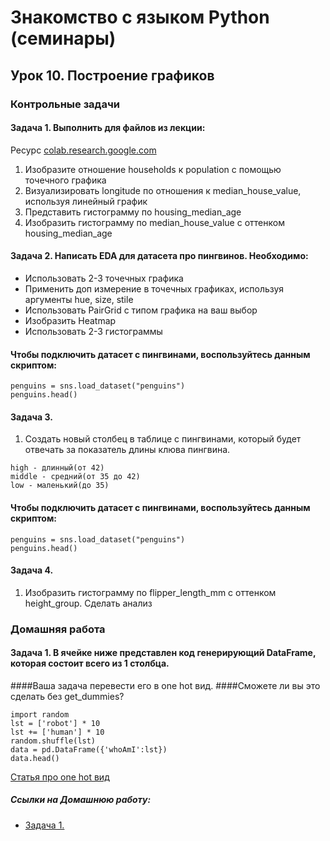 # Знакомство с языком Python (семинары)


## Урок 10. Построение графиков
### Контрольные задачи

#### Задача 1. Выполнить для файлов из лекции:
Ресурс [colab.research.google.com](https://colab.research.google.com/)
1. Изобразите отношение households к population с помощью точечного графика
2. Визуализировать longitude по отношения к median_house_value, используя линейный график
3. Представить гистограмму по housing_median_age
4. Изобразить гистограмму по median_house_value с оттенком housing_median_age


#### Задача 2. Написать EDA для датасета про пингвинов. Необходимо:
- Использовать 2-3 точечных графика
- Применить доп измерение в точечных графиках, используя аргументы hue, size, stile
- Использовать PairGrid с типом графика на ваш выбор
- Изобразить Heatmap
- Использовать 2-3 гистограммы
#### Чтобы подключить датасет с пингвинами, воспользуйтесь данным скриптом:

```
penguins = sns.load_dataset("penguins")
penguins.head()

```

#### Задача 3. 
1. Создать новый столбец в таблице с пингвинами, который будет отвечать за показатель длины клюва пингвина.

```
high - длинный(от 42)
middle - средний(от 35 до 42)
low - маленький(до 35)

```


#### Чтобы подключить датасет с пингвинами, воспользуйтесь данным скриптом:

```
penguins = sns.load_dataset("penguins")
penguins.head()

```

#### Задача 4. 
1. Изобразить гистограмму по flipper_length_mm с оттенком height_group. 
Сделать анализ





### Домашняя работа
#### Задача 1. В ячейке ниже представлен код генерирующий DataFrame, которая состоит всего из 1 столбца. 
####Ваша задача перевести его в one hot вид. 
####Сможете ли вы это сделать без  get_dummies?

```
import random
lst = ['robot'] * 10
lst += ['human'] * 10
random.shuffle(lst)
data = pd.DataFrame({'whoAmI':lst})
data.head()
```


[Статья про one hot вид](https://colab.research.google.com/drive/1qKamnDiRmpRZkpiqWPkunBdAhmzhMcGz?usp=sharing)


##### Ссылки на Домашнюю работу:
- [Задача 1.](https://github.com/stanislavfor/python-lessons/blob/main/lesson10/hw1.py)